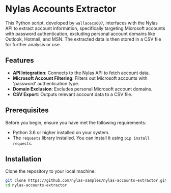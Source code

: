 # Nylas Accounts Extractor

This Python script, developed by `wallacecs007`, interfaces with the Nylas API to extract account information, specifically targeting Microsoft accounts with password authentication, excluding personal account domains like Outlook, Hotmail, and MSN. The extracted data is then stored in a CSV file for further analysis or use.

## Features

- **API Integration**: Connects to the Nylas API to fetch account data.
- **Microsoft Account Filtering**: Filters out Microsoft accounts with 'password' authentication type.
- **Domain Exclusion**: Excludes personal Microsoft account domains.
- **CSV Export**: Outputs relevant account data to a CSV file.

## Prerequisites

Before you begin, ensure you have met the following requirements:

- Python 3.6 or higher installed on your system.
- The `requests` library installed. You can install it using `pip install requests`.

## Installation

Clone the repository to your local machine:

```bash
git clone https://github.com/nylas-samples/nylas-accounts-extractor.git
cd nylas-accounts-extractor
